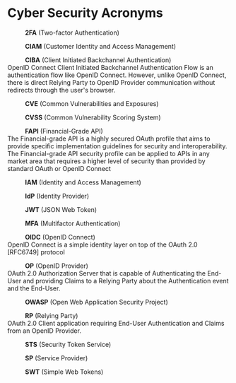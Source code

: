 # Cyber Security Acronyms

<dl>
    <dd><strong>2FA</strong> (Two-factor Authentication)</dd>
</dl>

<dl>
    <dd><strong>CIAM</strong> (Customer Identity and Access Management)</dd>
</dl>

<dl>
    <dd><strong>CIBA</strong> (Client Initiated Backchannel Authentication)</dd>
    <dt>OpenID Connect Client Initiated Backchannel Authentication Flow is an authentication flow like OpenID Connect. However, unlike OpenID Connect, there is direct Relying Party to OpenID Provider communication without redirects through the user's browser.</dt>
</dl>

<dl>
    <dd><strong>CVE</strong> (Common Vulnerabilities and Exposures)</dd>
</dl>

<dl>
    <dd><strong>CVSS</strong> (Common Vulnerability Scoring System)</dd>
</dl>

<dl>
    <dd><strong>FAPI</strong> (Financial-Grade API)</dd>
    <dt>The Financial-grade API is a highly secured OAuth profile that aims to provide specific implementation guidelines for security and interoperability. The Financial-grade API security profile can be applied to APIs in any market area that requires a higher level of security than provided by standard OAuth or OpenID Connect</dt>
</dl>

<dl>
    <dd><strong>IAM</strong> (Identity and Access Management)</dd>
</dl>

<dl>
    <dd><strong>IdP</strong> (Identity Provider)</dd>
</dl>

<dl>
    <dd><strong>JWT</strong> (JSON Web Token)</dd>
</dl>

<dl>
    <dd><strong>MFA</strong> (Multifactor Authentication)</dd>
</dl>

<dl>
    <dd><strong>OIDC</strong> (OpenID Connect)</dd>
    <dt>OpenID Connect is a simple identity layer on top of the OAuth 2.0 [RFC6749] protocol</dt>
</dl>

<dl>
    <dd><strong>OP</strong> (OpenID Provider)</dd>
    <dt>OAuth 2.0 Authorization Server that is capable of Authenticating the End-User and providing Claims to a Relying Party about the Authentication event and the End-User.</dt>
</dl>

<dl>
    <dd><strong>OWASP</strong> (Open Web Application Security Project)</dd>
</dl>

<dl>
    <dd><strong>RP</strong> (Relying Party)</dd>
    <dt>OAuth 2.0 Client application requiring End-User Authentication and Claims from an OpenID Provider.</dt>
</dl>

<dl>
    <dd><strong>STS</strong> (Security Token Service)</dd>
</dl>

<dl>
    <dd><strong>SP</strong> (Service Provider)</dd>
</dl>

<dl>
    <dd><strong>SWT</strong> (Simple Web Tokens)</dd>
</dl>
